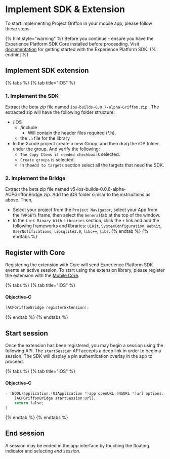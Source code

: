 # Implement SDK & Extension

To start implementing Project Griffon in your mobile app, please follow these steps.

{% hint style="warning" %}
Before you continue - ensure you have the Experience Platform SDK Core installed before proceeding. Visit [documentation](https://aep-sdks.gitbook.io/docs/getting-started/create-a-mobile-property) for getting started with the Experience Platform SDK.
{% endhint %}

## Implement SDK extension

{% tabs %}
{% tab title="iOS" %}
### 1. Implement the SDK

Extract the beta zip file named  `ios-builds-0.0.7-alpha-Griffon.zip` . The extracted zip will have the following folder structure:

* /iOS
  * /include
    * Will contain the header files required \(\*.h\).
  * the `.a` file for the library
* In the Xcode project create a new Group, and then drag the iOS folder under the group. And verify the following:
  * `The Copy Items if needed checkbox` is selected.
  * `Create groups` is selected.
  * In the`Add to targets` section select all the targets that need the SDK.

### 2. Implement the Bridge

Extract the beta zip file named v5-ios-builds-0.0.6-alpha-ACPGriffonBridge.zip. Add the iOS folder similar to the instructions as above. Then,

* Select your project from the `Project Navigator`, select your App from the `TARGETS` frame, then select the `General`tab at the top of the window.
* In the `Link Binary With Libraries` section, click the `+` link and add the following frameworks and libraries: `UIKit`, `SystemConfiguration`, `WebKit`, `UserNotifications`, `libsqlite3.0`, `libc++`, `libz`.
{% endtab %}
{% endtabs %}

## Register with Core

Registering the extension with Core will send Experience Platform SDK events an active session. To start using the extension library, please register the extension with the [Mobile Core](https://aep-sdks.gitbook.io/docs/using-mobile-extensions/mobile-core).

{% tabs %}
{% tab title="iOS" %}
#### Objective-C

```objectivec
[ACPGriffonBridge registerExtension];
```
{% endtab %}
{% endtabs %}

## Start session

Once the extension has been registered, you may begin a session using the following API. The `startSession` API accepts a deep link in order to begin a session. The SDK will display a pin authentication overlay in the app to proceed.

{% tabs %}
{% tab title="iOS" %}
#### Objective-C

```objectivec
- (BOOL)application:(UIApplication *)app openURL:(NSURL *)url options:(NSDictionary<UIApplicationOpenURLOptionsKey,id> *)options {
    [ACPGriffonBridge startSession:url];
    return false;
}
```
{% endtab %}
{% endtabs %}

## End session

A session may be ended in the app interface by touching the floating indicator and selecting _end session_. 



